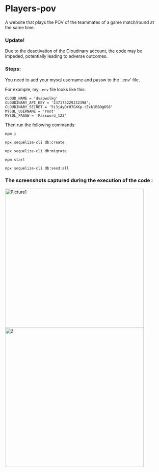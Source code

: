 # Players-pov
A website that plays the POV of the teammates of a game match/round at the same time. 

<h3>Update!</h3>
Due to the deactivation of the Cloudinary account, the code may be impeded, potentially leading to adverse outcomes.

<h3>Steps:</h3>
You need to add your mysql username and passw to the '.env' file. 

For example, my `.env` file looks like this:
```
CLOUD_NAME = 'dvapwslkg'
CLOUDINARY_API_KEY = '247173229232398',
CLOUDINARY_SECRET = '5i3j4yQrH7GXKp-tZxk1BBOgOS8'
MYSQL_USERNAME = 'root'
MYSQL_PASSW = 'Password_123'
```

Then run the following commands:

`npm i`

`npx sequelize-cli db:create`

`npx sequelize-cli db:migrate`

`npm start`

`npx sequelize-cli db:seed:all`

<h3>The screenshots captured during the execution of the code :</h3>
<img width="452" alt="Picture1" src="https://user-images.githubusercontent.com/104118335/236010025-2121a04a-f0b1-43ae-9a01-6f2256b495cc.png">

<img width="452" alt="2" src="https://user-images.githubusercontent.com/104118335/236010046-b76e05b7-4a24-4883-b5c6-62c010a24f1b.png">




